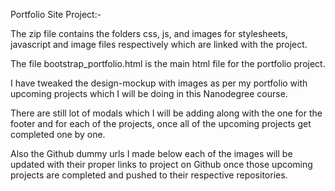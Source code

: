 Portfolio Site Project:-

The zip file contains the folders css, js, and images for stylesheets, javascript and image files respectively 
which are linked with the project.

The file bootstrap_portfolio.html is the main html file for the portfolio project. 

I have tweaked the design-mockup with images as per my portfolio with upcoming projects which I will be doing in
this Nanodegree course.

There are still lot of modals which I will be adding along with the one for the footer and for each of the 
projects, once all of the upcoming projects get completed one by one.

Also the Github dummy urls I made below each of the images will be updated with their proper links to project on
Github once those upcoming projects are completed and pushed to their respective repositories.



  

